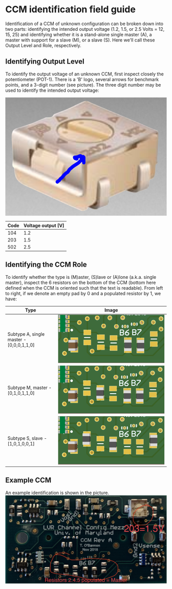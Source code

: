 # CCM identification field guide

Identification of a CCM of unknown configuration can be broken down into two
parts: identifying the intended output voltage (1.2, 1.5, or 2.5 Volts = 12,
15, 25) and identifying whether it is a stand-alone single master (A), a master
with support for a slave (M), or a slave (S). Here we'll call these Output
Level and Role, respectively.


## Identifying Output Level

To identify the output voltage of an unknown CCM, first inspect closely the
potentiometer (POT-1). There is a 'B' logo, several arrows for benchmark
points, and a 3-digit number (see picture). The three digit number may be used
to identify the intended output voltage:

![Picture of trimmer pot](trimmer.png)

| Code | Voltage output [V] |
|------|--------------------|
| 104  | 1.2                |
| 203  | 1.5                |
| 502  | 2.5                |


## Identifying the CCM Role

To identify whether the type is (M)aster, (S)lave or (A)lone (a.k.a. single
master), inspect the 6 resistors on the bottom of the CCM (bottom here defined
when the CCM is oriented such that the text is readable). From left to right,
if we denote an empty pad by 0 and a populated resistor by 1, we have:

| Type                                       | Image                                                         |
|--------------------------------------------|---------------------------------------------------------------|
| Subtype A, single master - \[0,0,0,1,1,0\] | ![Sense configuration resistors for xxA CCMs](ccm_id-00a.png) |
| Subtype M, master - \[0,1,0,1,1,0\]        | ![Sense configuration resistors for xxM CCMs](ccm_id-00m.png) |
| Subtype S, slave - \[1,0,1,0,0,1\]         | ![Sense configuration resistors for xxS CCMs](ccm_id-00s.png) |


## Example CCM

An example identification is shown in the picture.
![Example of identifying features on 15M CCM](ccm_id.jpg)
